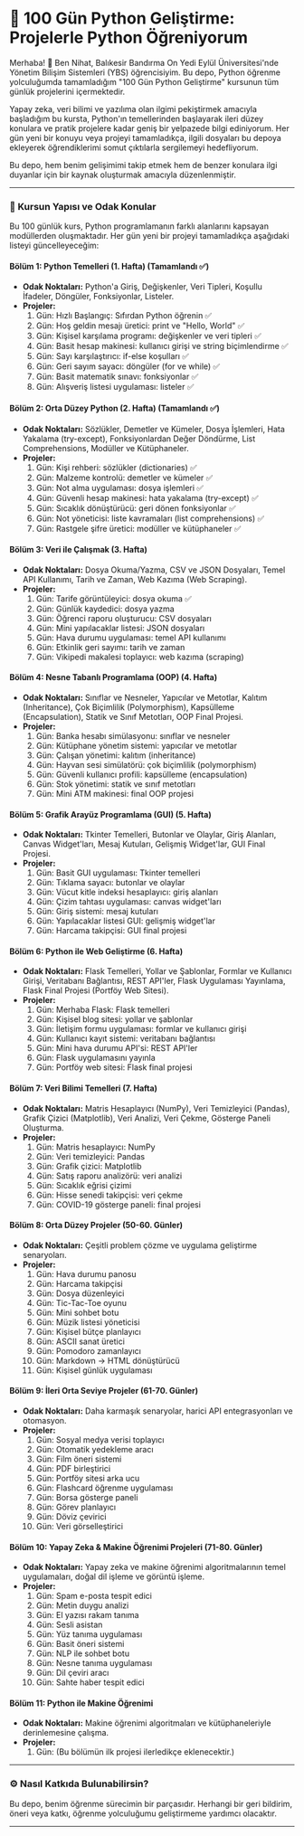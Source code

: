 # 🐍 100 Gün Python Geliştirme: Projelerle Python Öğreniyorum

Merhaba! 👋 Ben Nihat, Balıkesir Bandırma On Yedi Eylül Üniversitesi'nde Yönetim Bilişim Sistemleri (YBS) öğrencisiyim. Bu depo, Python öğrenme yolculuğumda tamamladığım "100 Gün Python Geliştirme" kursunun tüm günlük projelerini içermektedir.

Yapay zeka, veri bilimi ve yazılıma olan ilgimi pekiştirmek amacıyla başladığım bu kursta, Python'ın temellerinden başlayarak ileri düzey konulara ve pratik projelere kadar geniş bir yelpazede bilgi ediniyorum. Her gün yeni bir konuyu veya projeyi tamamladıkça, ilgili dosyaları bu depoya ekleyerek öğrendiklerimi somut çıktılarla sergilemeyi hedefliyorum.

Bu depo, hem benim gelişimimi takip etmek hem de benzer konulara ilgi duyanlar için bir kaynak oluşturmak amacıyla düzenlenmiştir.

---

### 🌟 Kursun Yapısı ve Odak Konular

Bu 100 günlük kurs, Python programlamanın farklı alanlarını kapsayan modüllerden oluşmaktadır. Her gün yeni bir projeyi tamamladıkça aşağıdaki listeyi güncelleyeceğim:

#### Bölüm 1: Python Temelleri (1. Hafta) (Tamamlandı ✅)
* **Odak Noktaları:** Python'a Giriş, Değişkenler, Veri Tipleri, Koşullu İfadeler, Döngüler, Fonksiyonlar, Listeler.
* **Projeler:**
    1. Gün: Hızlı Başlangıç: Sıfırdan Python öğrenin ✅
    2. Gün: Hoş geldin mesajı üretici: print ve "Hello, World" ✅
    3. Gün: Kişisel karşılama programı: değişkenler ve veri tipleri ✅
    4. Gün: Basit hesap makinesi: kullanıcı girişi ve string biçimlendirme ✅
    5. Gün: Sayı karşılaştırıcı: if-else koşulları ✅
    6. Gün: Geri sayım sayacı: döngüler (for ve while) ✅
    7. Gün: Basit matematik sınavı: fonksiyonlar ✅
    8. Gün: Alışveriş listesi uygulaması: listeler ✅


#### Bölüm 2: Orta Düzey Python (2. Hafta) (Tamamlandı ✅)
* **Odak Noktaları:** Sözlükler, Demetler ve Kümeler, Dosya İşlemleri, Hata Yakalama (try-except), Fonksiyonlardan Değer Döndürme, List Comprehensions, Modüller ve Kütüphaneler.
* **Projeler:**
    1. Gün: Kişi rehberi: sözlükler (dictionaries) ✅
    2. Gün: Malzeme kontrolü: demetler ve kümeler ✅
    3. Gün: Not alma uygulaması: dosya işlemleri ✅
    4. Gün: Güvenli hesap makinesi: hata yakalama (try-except) ✅
    5. Gün: Sıcaklık dönüştürücü: geri dönen fonksiyonlar ✅
    6. Gün: Not yöneticisi: liste kavramaları (list comprehensions) ✅
    7. Gün: Rastgele şifre üretici: modüller ve kütüphaneler ✅


#### Bölüm 3: Veri ile Çalışmak (3. Hafta)
* **Odak Noktaları:** Dosya Okuma/Yazma, CSV ve JSON Dosyaları, Temel API Kullanımı, Tarih ve Zaman, Web Kazıma (Web Scraping).
* **Projeler:**
    1. Gün: Tarife görüntüleyici: dosya okuma ✅
    2. Gün: Günlük kaydedici: dosya yazma
    3. Gün: Öğrenci raporu oluşturucu: CSV dosyaları
    4. Gün: Mini yapılacaklar listesi: JSON dosyaları
    5. Gün: Hava durumu uygulaması: temel API kullanımı
    6. Gün: Etkinlik geri sayımı: tarih ve zaman
    7. Gün: Vikipedi makalesi toplayıcı: web kazıma (scraping)


#### Bölüm 4: Nesne Tabanlı Programlama (OOP) (4. Hafta)
* **Odak Noktaları:** Sınıflar ve Nesneler, Yapıcılar ve Metotlar, Kalıtım (Inheritance), Çok Biçimlilik (Polymorphism), Kapsülleme (Encapsulation), Statik ve Sınıf Metotları, OOP Final Projesi.
* **Projeler:**
    1. Gün: Banka hesabı simülasyonu: sınıflar ve nesneler
    2. Gün: Kütüphane yönetim sistemi: yapıcılar ve metotlar
    3. Gün: Çalışan yönetimi: kalıtım (inheritance)
    4. Gün: Hayvan sesi simülatörü: çok biçimlilik (polymorphism)
    5. Gün: Güvenli kullanıcı profili: kapsülleme (encapsulation)
    6. Gün: Stok yönetimi: statik ve sınıf metotları
    7. Gün: Mini ATM makinesi: final OOP projesi


#### Bölüm 5: Grafik Arayüz Programlama (GUI) (5. Hafta)
* **Odak Noktaları:** Tkinter Temelleri, Butonlar ve Olaylar, Giriş Alanları, Canvas Widget'ları, Mesaj Kutuları, Gelişmiş Widget'lar, GUI Final Projesi.
* **Projeler:**
    1. Gün: Basit GUI uygulaması: Tkinter temelleri
    2. Gün: Tıklama sayacı: butonlar ve olaylar
    3. Gün: Vücut kitle indeksi hesaplayıcı: giriş alanları
    4. Gün: Çizim tahtası uygulaması: canvas widget'ları
    5. Gün: Giriş sistemi: mesaj kutuları
    6. Gün: Yapılacaklar listesi GUI: gelişmiş widget'lar
    7. Gün: Harcama takipçisi: GUI final projesi


#### Bölüm 6: Python ile Web Geliştirme (6. Hafta)
* **Odak Noktaları:** Flask Temelleri, Yollar ve Şablonlar, Formlar ve Kullanıcı Girişi, Veritabanı Bağlantısı, REST API'ler, Flask Uygulaması Yayınlama, Flask Final Projesi (Portföy Web Sitesi).
* **Projeler:**
    1. Gün: Merhaba Flask: Flask temelleri
    2. Gün: Kişisel blog sitesi: yollar ve şablonlar
    3. Gün: İletişim formu uygulaması: formlar ve kullanıcı girişi
    4. Gün: Kullanıcı kayıt sistemi: veritabanı bağlantısı
    5. Gün: Mini hava durumu API'si: REST API'ler
    6. Gün: Flask uygulamasını yayınla
    7. Gün: Portföy web sitesi: Flask final projesi


#### Bölüm 7: Veri Bilimi Temelleri (7. Hafta)
* **Odak Noktaları:** Matris Hesaplayıcı (NumPy), Veri Temizleyici (Pandas), Grafik Çizici (Matplotlib), Veri Analizi, Veri Çekme, Gösterge Paneli Oluşturma.
* **Projeler:**
    1. Gün: Matris hesaplayıcı: NumPy
    2. Gün: Veri temizleyici: Pandas
    3. Gün: Grafik çizici: Matplotlib
    4. Gün: Satış raporu analizörü: veri analizi
    5. Gün: Sıcaklık eğrisi çizimi
    6. Gün: Hisse senedi takipçisi: veri çekme
    7. Gün: COVID-19 gösterge paneli: final projesi


#### Bölüm 8: Orta Düzey Projeler (50-60. Günler)
* **Odak Noktaları:** Çeşitli problem çözme ve uygulama geliştirme senaryoları.
* **Projeler:**
    1. Gün: Hava durumu panosu
    2. Gün: Harcama takipçisi
    3. Gün: Dosya düzenleyici
    4. Gün: Tic-Tac-Toe oyunu
    5. Gün: Mini sohbet botu
    6. Gün: Müzik listesi yöneticisi
    7. Gün: Kişisel bütçe planlayıcı
    8. Gün: ASCII sanat üretici
    9. Gün: Pomodoro zamanlayıcı
    10. Gün: Markdown -> HTML dönüştürücü
    11. Gün: Kişisel günlük uygulaması


#### Bölüm 9: İleri Orta Seviye Projeler (61-70. Günler)
* **Odak Noktaları:** Daha karmaşık senaryolar, harici API entegrasyonları ve otomasyon.
* **Projeler:**
    1. Gün: Sosyal medya verisi toplayıcı
    2. Gün: Otomatik yedekleme aracı
    3. Gün: Film öneri sistemi
    4. Gün: PDF birleştirici
    5. Gün: Portföy sitesi arka ucu
    6. Gün: Flashcard öğrenme uygulaması
    7. Gün: Borsa gösterge paneli
    8. Gün: Görev planlayıcı
    9. Gün: Döviz çevirici
    10. Gün: Veri görselleştirici


#### Bölüm 10: Yapay Zeka & Makine Öğrenimi Projeleri (71-80. Günler)
* **Odak Noktaları:** Yapay zeka ve makine öğrenimi algoritmalarının temel uygulamaları, doğal dil işleme ve görüntü işleme.
* **Projeler:**
    1. Gün: Spam e-posta tespit edici
    2. Gün: Metin duygu analizi
    3. Gün: El yazısı rakam tanıma
    4. Gün: Sesli asistan
    5. Gün: Yüz tanıma uygulaması
    6. Gün: Basit öneri sistemi
    7. Gün: NLP ile sohbet botu
    8. Gün: Nesne tanıma uygulaması
    9. Gün: Dil çeviri aracı
    10. Gün: Sahte haber tespit edici


#### Bölüm 11: Python ile Makine Öğrenimi
* **Odak Noktaları:** Makine öğrenimi algoritmaları ve kütüphaneleriyle derinlemesine çalışma.
* **Projeler:**
    1. Gün: (Bu bölümün ilk projesi ilerledikçe eklenecektir.)
    

---

### ⚙️ Nasıl Katkıda Bulunabilirsin?

Bu depo, benim öğrenme sürecimin bir parçasıdır. Herhangi bir geri bildirim, öneri veya katkı, öğrenme yolculuğumu geliştirmeme yardımcı olacaktır.

---

